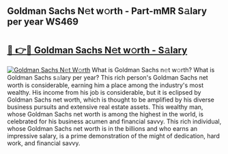 ## Goldman Sachs N𝚎t w𝚘rth - Part-mMR S𝚊lary per year WS469

# <h2><a href="http://gc3dppd.nevu.top/?p=Goldman+Sachs">🔗 👉🔴 Goldman Sachs N𝚎t w𝚘rth - S𝚊lary</a></h2>

[![Goldman Sachs N𝚎t W𝚘rth](https://i.imgur.com/Oavwk0R.jpeg)](http://gc3dppd.nevu.top/?p=Goldman+Sachs)
What is Goldman Sachs n𝚎t w𝚘rth? What is Goldman Sachs s𝚊lary per year?
This rich person's Goldman Sachs net worth is considerable, earning him a place among the industry's most wealthy. His income from his job is considerable, but it is eclipsed by Goldman Sachs net worth, which is thought to be amplified by his diverse business pursuits and extensive real estate assets. This wealthy man, whose Goldman Sachs net worth is among the highest in the world, is celebrated for his business acumen and financial savvy. This rich individual, whose Goldman Sachs net worth is in the billions and who earns an impressive salary, is a prime demonstration of the might of dedication, hard work, and financial savvy.
